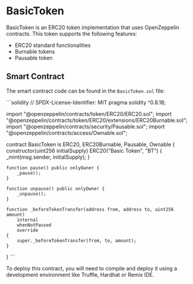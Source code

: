 # BasicToken

BasicToken is an ERC20 token implementation that uses OpenZeppelin contracts. This token supports the following features:

- ERC20 standard functionalities
- Burnable tokens
- Pausable token

## Smart Contract

The smart contract code can be found in the `BasicToken.sol` file:

\```solidity
// SPDX-License-Identifier: MIT
pragma solidity ^0.8.18;

import "@openzeppelin/contracts/token/ERC20/ERC20.sol";
import "@openzeppelin/contracts/token/ERC20/extensions/ERC20Burnable.sol";
import "@openzeppelin/contracts/security/Pausable.sol";
import "@openzeppelin/contracts/access/Ownable.sol";

contract BasicToken is ERC20, ERC20Burnable, Pausable, Ownable {
    constructor(uint256 initialSupply) ERC20("Basic Token", "BT") {
        _mint(msg.sender, initialSupply);
    }

    function pause() public onlyOwner {
        _pause();
    }

    function unpause() public onlyOwner {
        _unpause();
    }

    function _beforeTokenTransfer(address from, address to, uint256 amount)
        internal
        whenNotPaused
        override
    {
        super._beforeTokenTransfer(from, to, amount);
    }
}
\```

To deploy this contract, you will need to compile and deploy it using a development environment like Truffle, Hardhat or Remix IDE.